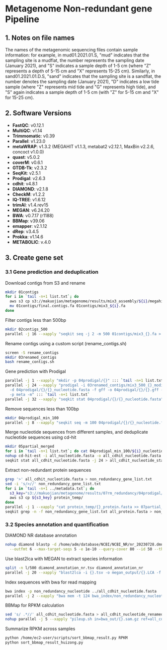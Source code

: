 # Metagenome Non-redundant gene Pipeline

## 1. Notes on file names

The names of the metagenomic sequencing files contain sample information: for example, in mud01.2021.01.S, "mud" indicates that the sampling site is a mudflat, the number represents the sampling date (January 2021), and "S" indicates a sample depth of 1-5 cm (where "Z" represents a depth of 5-15 cm and "X" represents 15-25 cm). Similarly, in sand01.2021.01.D.S, "sand" indicates that the sampling site is a sandflat, the number denotes the sampling date (January 2021), "D" indicates a low tide sample (where "Z" represents mid tide and "G" represents high tide), and "S" again indicates a sample depth of 1-5 cm (with "Z" for 5-15 cm and "X" for 15-25 cm).

## 2. Software Versions

- **FastQC**: v0.12.1
- **MultiQC**: v1.14
- **Trimmomatic**: v0.39
- **Parallel**: v1.23.0
- **metaWRAP**: v1.3.2 (MEGAHIT v1.1.3, metabat2 v2.12.1, MaxBin v2.2.6, concoct v1.0.0)
- **quast**: v5.0.2
- **coverM**: v0.6.1
- **GTDB-Tk**: v2.3.2
- **SeqKit**: v2.5.1
- **Prodigal**: v2.6.3
- **cdhit**: v4.8.1
- **DIAMOND**: v2.1.8
- **CheckM**: v1.2.2
- **IQ-TREE**: v1.6.12
- **trimAl**: v1.4.rev15
- **MEGAN**: v6.24.20
- **BWA**: v0.7.17 (r1188)
- **BBMap**: v39.06
- **emapper**: v2.1.12
- **dRep**: v3.4.5
- **Prokka**: v1.14.6
- **METABOLIC**: v.4.0

## 3. Create gene set

### 3.1 Gene prediction and deduplication

Download contigs from S3 and rename
```sh
mkdir 01contigs
for i in `tail -n+1 list.txt`; do 
  aws s3 cp s3://makuojian/metagenome/results/mix3_assembly/${i}/megahit/final.contigs.fa 01contigs/
  mv 01contigs/final.contigs.fa 01contigs/mix3_${i}.fa
done
```
Filter contigs less than 500bp
```sh
mkdir 02contigs_500
parallel -j 16 --xapply "seqkit seq -j 2 -m 500 01contigs/mix3_{}.fa > 02contigs_500/mix3_500_{}.fa" ::: `tail -n+1 list.txt`
```
Rename contigs using a custom script (rename_contigs.sh)
```sh
screen -S rename_contigs
mkdir 03renamed_contigs
bash rename_contigs.sh
```
Gene prediction with Prodigal
```sh
parallel -j 1 --xapply "mkdir -p 04prodigal/{}" ::: `tail -n+1 list.txt`
parallel -j 24 --xapply "prodigal -i 03renamed_contigs/mix3_500_{}_modified.fa -a 04prodigal/{}/{}_protein.fasta \
  -d 04prodigal/{}/{}_nucleotide.fasta -f gff -o 04prodigal/{}/{}.gff -s 04prodigal/{}/{}_potential.stat \
  -p meta -m" ::: `tail -n+1 list.txt`
parallel -j 32 --xapply "seqkit stat 04prodigal/{}/{}_nucleotide.fasta" ::: `tail -n+1 list.txt` > prodigal_gene_stat.txt
```
Remove sequences less than 100bp
```sh
mkdir 04prodigal_min_100
parallel -j 8 --xapply "seqkit seq -m 100 04prodigal/{}/{}_nucleotide.fasta > 04prodigal_min_100/{}_nucleotide_min_100.fasta" ::: `tail -n+1 list.txt`
```
Merge nucleotide sequences from different samples, and deduplicate nucleotide sequences using cd-hit
```sh
mkdir 05partial_merged
for i in `tail -n+1 list.txt`; do cat 04prodigal_min_100/${i}_nucleotide_min_100.fasta >> 05partial_merged/all_nucleotide.fasta; done
nohup cd-hit-est -i all_nucleotide.fasta -o all_cdhit_nucleotide.fasta -aS 0.9 -c 0.95 -G 0 -g 1 -d 0 -M 0 -T 64 > all_cdhit.log 2>&1 &
seqkit stat all_cdhit_nucleotide.fasta -j 24 > all_cdhit_nucleotide_stat.txt
```
Extract non-redundant protein sequences
```sh
grep '>' all_cdhit_nucleotide.fasta > non_redundancy_gene_list.txt
sed -i 's/>//' non_redundancy_gene_list.txt
for i in `tail -n+1 ../metadata.txt`; do 
  s3_key="s3://makuojian/metagenome/results/07rm_redundancy/04prodigal/${i}/${i}_protein.fasta"
  aws s3 cp ${s3_key} protein_temp/
done
parallel -j 1 --xapply "cat protein_temp/{}_protein.fasta >> 07partial_cdhit2/all_protein.fasta" ::: `tail -n+1 ../metadata.txt`
seqkit grep -n -f non_redundancy_gene_list.txt all_protein.fasta > non_redundancy_protein.fasta
```
### 3.2 Species annotation and quantification

DIAMOND NR database annotation
```sh
nohup diamond blastp -d /home/adm/database/NCBI/NCBI_NR/nr_20230728.dmnd -q ../07rm_redundancy/07partial_cdhit2/non_redundancy_protein.fasta \
  --outfmt 6 --max-target-seqs 5 -e 1e-10 --query-cover 80 --id 50 --threads 100 -c 1 -b 12 -o diamond_annotation_nr.tsv > diamond_log.txt 2>&1 &
```
Use blast2lca with MEGAN to extract species information
```sh
split -n l/500 diamond_annotation_nr.tsv diamond_annotation_nr
parallel -j 20 --xapply "blast2lca -i {}.tsv -o megan_output/{}.LCA -f BlastTab -ms 50 -me 0.001 --mapDB /home/ec2-user/software/db/megan/megan-map-Feb2022.db" ::: `tail -n+1 list.txt`
```
Index sequences with bwa for read mapping
```sh
bwa index -p non_redundancy_nucleotide ../all_cdhit_nucleotide.fasta
parallel -j 2 --xapply "bwa mem -t 124 bwa_index/non_redundancy_nucleotide ../cleandata/{}.paired.R_1.fastq ../cleandata/{}.paired.R_2.fastq | gzip -3 > bwa_out/{}.sam.gz" ::: `tail -n+1 list.txt`
```
BBMap for RPKM calculation
```sh
sed 's/ .*//' all_cdhit_nucleotide.fasta > all_cdhit_nucleotide_renamed.fasta
nohup parallel -j 5 --xapply "pileup.sh in=bwa_out/{}.sam.gz ref=all_cdhit_nucleotide_renamed.fasta out=bbmap_out/{}.coverage.txt -Xmx200g rpkm=bbmap_out/{}.rpkm.out && pigz -9 bbmap_out/{}.coverage.txt" ::: `tail -n+1 list.txt` > pileup_log.txt 2>&1 &
```
Summarize RPKM across samples
```sh
python /home/ec2-user/scripts/sort_bbmap_result.py RPKM
python sort_bbmap_result_huizong.py
```
